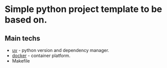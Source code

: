 # Simple python project template to be based on.

## Main techs

- [uv](https://docs.astral.sh/uv/) - python version and dependency manager.
- [docker](https://www.docker.com) - container platform.
- Makefile
